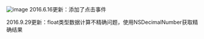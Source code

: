 ![image](https://github.com/SingleNight/LYCircleView/blob/master/CircleView.png) 
2016.6.16更新：添加了点击事件

2016.9.29更新：float类型数据计算不精确问题，使用NSDecimalNumber获取精确结果